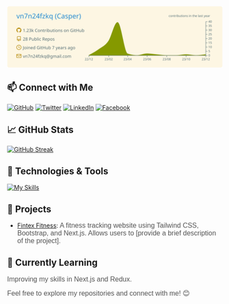 
![](https://raw.githubusercontent.com/vn7n24fzkq/vn7n24fzkq/master/profile-summary-card-output/solarized/0-profile-details.svg)


<!-- Connect with Me -->
## 📫 Connect with Me
[![GitHub](https://img.shields.io/badge/GitHub-naymhossen1b-181717?logo=github&logoColor=white)](https://github.com/naymhossen1b)
[![Twitter](https://img.shields.io/badge/Twitter-naymhossen1b-1DA1F2?logo=twitter&logoColor=white)](https://twitter.com/naymhossen1b)
[![LinkedIn](https://img.shields.io/badge/LinkedIn-Naym%20Hossen-0077B5?logo=linkedin&logoColor=white)](https://www.linkedin.com/in/naymhossen1b/)
[![Facebook](https://img.shields.io/badge/Facebook-Naym%20Hossen-1877F2?logo=facebook&logoColor=white)](https://www.facebook.com/naymhossen1b/)


## 📈 GitHub Stats
[![GitHub Streak](https://github-readme-streak-stats.herokuapp.com/?user=naymhossen1b&theme=green_nur&ring=2DA44E&fire=2DA44E&sideNums=2DA44E&currStreakNum=2DA44E&currStreakLabel=2DA44E&dates=2DA44E&border=2DA44E&background=000000&stroke=2DA44E&currStreakNum=FFFFFF&currStreakLabel=FFFFFF&sideLabels=FFFFFF&fire=2DA44E&ring=2DA44E&sideNums=2DA44E&dates=2DA44E&border=2DA44E)](https://git.io/streak-stats)


<!-- Technologies & Tools -->
## 🔧 Technologies & Tools
[![My Skills](https://skillicons.dev/icons?i=html,css,tailwindcss,bootstrap,javascript,git,github,react,nextjs,nodejs,express,mongodb,figma,vscode,&theme=light)](https://skillicons.dev)

<!-- Projects -->
## 🚀 Projects
- [Fintex Fitness](https://fintex-fitness.netlify.app): <span style="color: #555; font-family: 'Helvetica', sans-serif; font-size: 16px;">A fitness tracking website using Tailwind CSS, Bootstrap, and Next.js. Allows users to [provide a brief description of the project].</span>

<!-- Introduction -->
<!-- <span style="color: #555; font-family: 'Helvetica', sans-serif; font-size: 16px;">Passionate about crafting web experiences and solving real-world problems. I'm currently learning Next.js and Redux, and I specialize in the MERN stack, bringing ideas to life through clean and efficient code.</span> -->

<!-- Currently Learning -->
## 🌱 Currently Learning
<span style="color: #555; font-family: 'Helvetica', sans-serif; font-size: 16px;">Improving my skills in Next.js and Redux.</span>



<!-- GitHub Stats -->
<!-- ## 📈 GitHub Stats
<div style="display: flex; justify-content: space-between; align-items: center; flex-wrap: wrap;">
  <img align="center" src="https://github-readme-stats.vercel.app/api?username=naymhossen1b&show_icons=true&count_private=true&hide=contribs" alt="GitHub Stats" />
  <img align="center" src="https://github-readme-stats.vercel.app/api/top-langs/?username=naymhossen1b&layout=compact" alt="Top Languages" />
</div> -->


<span style="color: #555; font-family: 'Helvetica', sans-serif; font-size: 16px;">Feel free to explore my repositories and connect with me! 😊</span>
